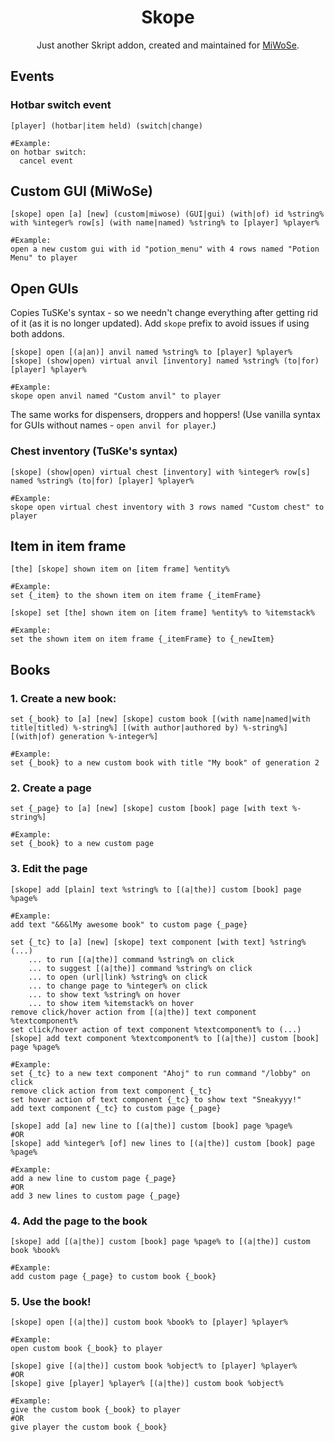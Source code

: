 <div align="center">

# Skope
Just another Skript addon, created and maintained for [MiWoSe](https://miwose.tk).

</div>

## Events

### Hotbar switch event
```skript
[player] (hotbar|item held) (switch|change)

#Example:
on hotbar switch:
  cancel event
```

## Custom GUI (MiWoSe)
```skript
[skope] open [a] [new] (custom|miwose) (GUI|gui) (with|of) id %string% with %integer% row[s] (with name|named) %string% to [player] %player%

#Example:
open a new custom gui with id "potion_menu" with 4 rows named "Potion Menu" to player
```

## Open GUIs

Copies TuSKe's syntax - so we needn't change everything after getting rid of it (as it is no longer updated).
Add `skope` prefix to avoid issues if using both addons.

```skript
[skope] open [(a|an)] anvil named %string% to [player] %player%
[skope] (show|open) virtual anvil [inventory] named %string% (to|for) [player] %player%

#Example:
skope open anvil named "Custom anvil" to player
```

The same works for dispensers, droppers and hoppers!
(Use vanilla syntax for GUIs without names - `open anvil for player`.)

### Chest inventory (TuSKe's syntax)

```skript
[skope] (show|open) virtual chest [inventory] with %integer% row[s] named %string% (to|for) [player] %player%

#Example:
skope open virtual chest inventory with 3 rows named "Custom chest" to player
```

## Item in item frame

```skript
[the] [skope] shown item on [item frame] %entity%

#Example:
set {_item} to the shown item on item frame {_itemFrame}
```

```skript
[skope] set [the] shown item on [item frame] %entity% to %itemstack%

#Example:
set the shown item on item frame {_itemFrame} to {_newItem}
```

## Books

### 1. Create a new book:
```skript
set {_book} to [a] [new] [skope] custom book [(with name|named|with title|titled) %-string%] [(with author|authored by) %-string%] [(with|of) generation %-integer%]

#Example:
set {_book} to a new custom book with title "My book" of generation 2
```

### 2. Create a page
```skript
set {_page} to [a] [new] [skope] custom [book] page [with text %-string%]

#Example:
set {_book} to a new custom page
```

### 3. Edit the page
```skript
[skope] add [plain] text %string% to [(a|the)] custom [book] page %page%

#Example:
add text "&6&lMy awesome book" to custom page {_page}
```

```skript
set {_tc} to [a] [new] [skope] text component [with text] %string% (...)
    ... to run [(a|the)] command %string% on click
    ... to suggest [(a|the)] command %string% on click
    ... to open (url|link) %string% on click
    ... to change page to %integer% on click
    ... to show text %string% on hover
    ... to show item %itemstack% on hover
remove click/hover action from [(a|the)] text component %textcomponent%
set click/hover action of text component %textcomponent% to (...)
[skope] add text component %textcomponent% to [(a|the)] custom [book] page %page%

#Example:
set {_tc} to a new text component "Ahoj" to run command "/lobby" on click
remove click action from text component {_tc}
set hover action of text component {_tc} to show text "Sneakyyy!"
add text component {_tc} to custom page {_page}
```

```skript
[skope] add [a] new line to [(a|the)] custom [book] page %page%
#OR
[skope] add %integer% [of] new lines to [(a|the)] custom [book] page %page%

#Example:
add a new line to custom page {_page}
#OR
add 3 new lines to custom page {_page}
```

### 4. Add the page to the book
```skript
[skope] add [(a|the)] custom [book] page %page% to [(a|the)] custom book %book%

#Example:
add custom page {_page} to custom book {_book}
```

### 5. Use the book!
```skript
[skope] open [(a|the)] custom book %book% to [player] %player%

#Example:
open custom book {_book} to player
```


```skript
[skope] give [(a|the)] custom book %object% to [player] %player%
#OR
[skope] give [player] %player% [(a|the)] custom book %object%

#Example:
give the custom book {_book} to player
#OR
give player the custom book {_book}
```
